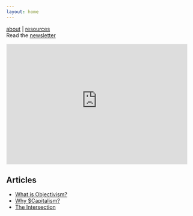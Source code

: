 ```yaml
---
layout: home
---
```

[about](/about "About this site") | [resources](/resources "Useful resources")  
Read the [newsletter](https://objectivism.substack.com "Objectivism Newsletter by Atrotos, hosted on Substack")

<iframe src="https://objectivism.substack.com/embed" width="480" height="320" style="border:1px solid #EEE; background:white;" frameborder="0" scrolling="no"></iframe>

## Articles
- [What is Objectivism?](/what-is-objectivism "What is Objectivism")
- [Why $Capitalism?](/why-capitalism "Why Capitalism?")
- [The Intersection](/bitcoin "Bitcoin")